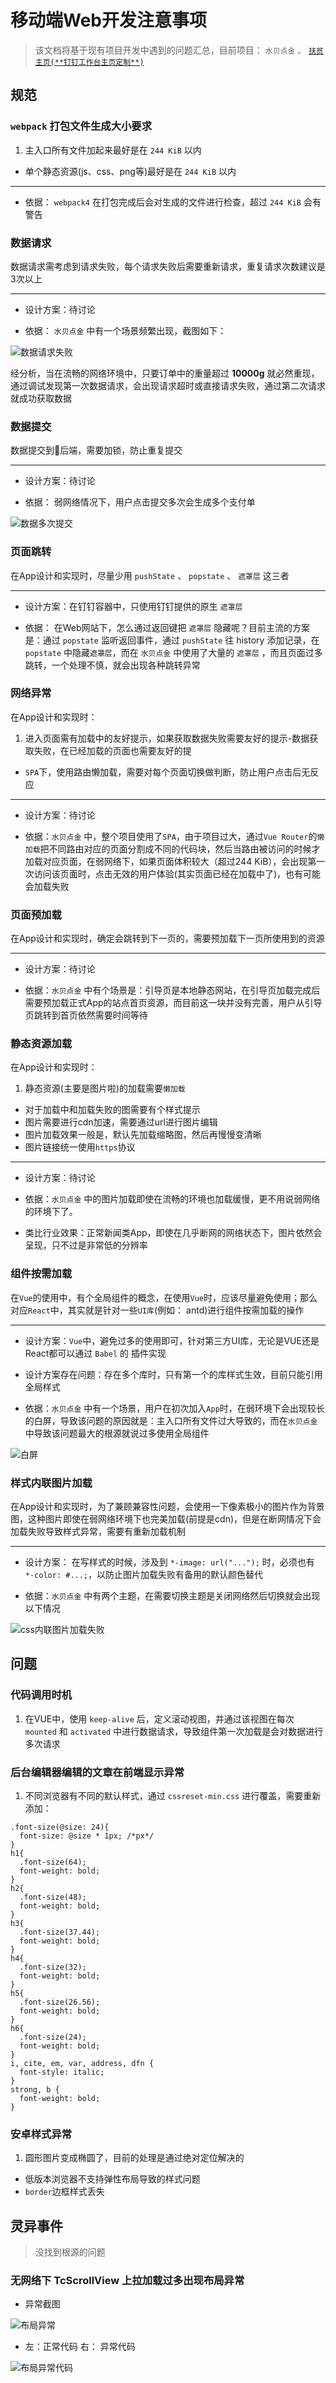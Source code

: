 # 移动端Web开发注意事项

> 该文档将基于现有项目开发中遇到的问题汇总，目前项目： `水贝点金` 、 [`扶贫主页(**钉钉工作台主页定制**)`](/src/AppStore/IndexCustomize/README.md)

## 规范

### `webpack` 打包文件生成大小要求

1. 主入口所有文件加起来最好是在 `244 KiB` 以内
- 单个静态资源(js、css、png等)最好是在 `244 KiB` 以内

---

- 依据： `webpack4` 在打包完成后会对生成的文件进行检查，超过 `244 KiB` 会有警告

### 数据请求

数据请求需考虑到请求失败，每个请求失败后需要重新请求，重复请求次数建议是3次以上

---

- 设计方案：待讨论

- 依据： `水贝点金` 中有一个场景频繁出现，截图如下：

![数据请求失败](/img/request.jpeg)

经分析，当在流畅的网络环境中，只要订单中的重量超过 **10000g** 就必然重现，通过调试发现第一次数据请求，会出现请求超时或直接请求失败，通过第二次请求就成功获取数据

### 数据提交

数据提交到后端，需要加锁，防止重复提交

---

- 设计方案：待讨论

- 依据： 弱网络情况下，用户点击提交多次会生成多个支付单

![数据多次提交](/img/submit.png)

### 页面跳转

在App设计和实现时，尽量少用 `pushState` 、 `popstate` 、 `遮罩层` 这三者

---

- 设计方案：在钉钉容器中，只使用钉钉提供的原生 `遮罩层`

- 依据： 在Web网站下，怎么通过返回键把 `遮罩层` 隐藏呢？目前主流的方案是：通过 `popstate` 监听返回事件，通过 `pushState` 往 history 添加记录，在 `popstate` 中隐藏`遮罩层`，而在 `水贝点金` 中使用了大量的 `遮罩层` ，而且页面过多跳转，一个处理不慎，就会出现各种跳转异常

### 网络异常

在App设计和实现时：

1. 进入页面需有加载中的友好提示，如果获取数据失败需要友好的提示-数据获取失败，在已经加载的页面也需要友好的提
- `SPA`下，使用路由懒加载，需要对每个页面切换做判断，防止用户点击后无反应

---

- 设计方案：待讨论

- 依据：`水贝点金` 中，整个项目使用了`SPA`，由于项目过大，通过`Vue Router`的`懒加载`把不同路由对应的页面分割成不同的代码块，然后当路由被访问的时候才加载对应页面，在弱网络下，如果页面体积较大（超过244 KiB），会出现第一次访问该页面时，点击无效的用户体验(其实页面已经在加载中了)，也有可能会加载失败

### 页面预加载

在App设计和实现时，确定会跳转到下一页的，需要预加载下一页所使用到的资源

---

- 设计方案：待讨论

- 依据：`水贝点金` 中有个场景是：引导页是本地静态网站，在引导页加载完成后需要预加载正式App的站点首页资源，而目前这一块并没有完善，用户从引导页跳转到首页依然需要时间等待

### 静态资源加载

在App设计和实现时：

1. 静态资源(主要是图片啦)的加载需要`懒加载`
- 对于加载中和加载失败的图需要有个样式提示
- 图片需要进行cdn加速，需要通过url进行图片编辑
- 图片加载效果一般是，默认先加载缩略图，然后再慢慢变清晰
- 图片链接统一使用`https`协议

---

- 设计方案：待讨论

- 依据：`水贝点金` 中的图片加载即使在流畅的环境也加载缓慢，更不用说弱网络的环境下了。

- 类比行业效果：正常新闻类App，即使在几乎断网的网络状态下，图片依然会呈现，只不过是非常低的分辨率

### 组件按需加载

在`Vue`的使用中，有个全局组件的概念，在使用`Vue`时，应该尽量避免使用；那么对应`React`中，其实就是针对一些`UI库`(例如： antd)进行组件按需加载的操作

---

- 设计方案：`Vue`中，避免过多的使用即可，针对第三方UI库，无论是VUE还是React都可以通过 `Babel` 的 插件实现

- 设计方案存在问题：存在多个库时，只有第一个的库样式生效，目前只能引用全局样式

- 依据：`水贝点金` 中有一个场景，用户在初次加入`App`时，在弱环境下会出现较长的白屏，导致该问题的原因就是：主入口所有文件过大导致的，而在`水贝点金` 中导致该问题最大的根源就说过多使用全局组件

![白屏](/img/load2slow.gif)

### 样式内联图片加载

在App设计和实现时，为了兼顾兼容性问题，会使用一下像素极小的图片作为背景图，这种图片即使在弱网络环境下也完美加载(前提是cdn)，但是在断网情况下会加载失败导致样式异常，需要有重新加载机制

---

- 设计方案： 在写样式的时候，涉及到 `*-image: url("...");` 时，必须也有 `*-color: #...;`，以防止图片加载失败有备用的默认颜色替代

- 依据：`水贝点金` 中有两个主题，在需要切换主题是关闭网络然后切换就会出现以下情况

![css内联图片加载失败](/img/css.png)

## 问题

### 代码调用时机

1. 在VUE中，使用 `keep-alive` 后，定义滚动视图，并通过该视图在每次 `mounted` 和 `activated` 中进行数据请求，导致组件第一次加载是会对数据进行多次请求

### 后台编辑器编辑的文章在前端显示异常

1. 不同浏览器有不同的默认样式，通过 `cssreset-min.css` 进行覆盖，需要重新添加：

~~~ less
.font-size(@size: 24){
  font-size: @size * 1px; /*px*/
}
h1{
  .font-size(64);
  font-weight: bold;
}
h2{
  .font-size(48);
  font-weight: bold;
}
h3{
  .font-size(37.44);
  font-weight: bold;
}
h4{
  .font-size(32);
  font-weight: bold;
}
h5{
  .font-size(26.56);
  font-weight: bold;
}
h6{
  .font-size(24);
  font-weight: bold;
}
i, cite, em, var, address, dfn {
  font-style: italic;
}
strong, b {
  font-weight: bold;
}
~~~

### 安卓样式异常

1. 圆形图片变成椭圆了，目前的处理是通过绝对定位解决的
- 低版本浏览器不支持弹性布局导致的样式问题
- `border`边框样式丢失

## 灵异事件

> 没找到根源的问题

### 无网络下 TcScrollView 上拉加载过多出现布局异常

- 异常截图

![布局异常](/img/lysj.gif)

- 左：正常代码  右： 异常代码

![布局异常代码](/img/bjyc.png)
